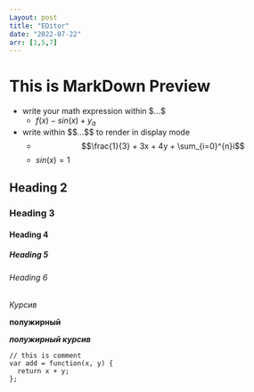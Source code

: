 ```yaml
---
Layout: post
title: "EDitor"
date: "2022-07-22"
arr: [1,5,7]
---
```



# This is MarkDown Preview
- write your math expression within $\$...\$$
  - $f(x) - sin(x) + y_a$
- write within $\$\$...\$\$$ to render in display mode
  - $$\frac{1}{3} + 3x + 4y + \sum_{i=0}^{n}i$$
  - $sin(x) = 1$

## Heading 2

### Heading 3

#### Heading 4

##### Heading 5

###### Heading 6

*Курсив*

**полужирный**

***полужирный курсив***

```JS
// this is comment
var add = function(x, y) {
  return x + y;
};
```
